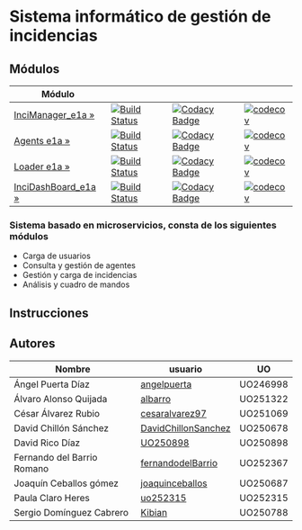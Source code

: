 # Sistema informático de gestión de incidencias
## Módulos
| Módulo | | | | 
|---------------------|---|---|---|
| [InciManager_e1a »](https://github.com/Arquisoft/InciManager_e1a/) | [![Build Status](https://travis-ci.org/Arquisoft/InciManager_e1a.svg?branch=master)](https://travis-ci.org/Arquisoft/InciManager_e1a) | [![Codacy Badge](https://api.codacy.com/project/badge/Grade/6b9e962e78224811933f6fc1025a2b3f)](https://www.codacy.com/app/TonyMarin/InciManager_e1a?utm_source=github.com&amp;utm_medium=referral&amp;utm_content=Arquisoft/InciManager_e1a&amp;utm_campaign=Badge_Grade)|[![codecov](https://codecov.io/gh/Arquisoft/InciManager_e1a/branch/master/graph/badge.svg)](https://codecov.io/gh/Arquisoft/InciManager_e1a) 
| [Agents e1a »](https://github.com/Arquisoft/Agents_e1a/) | [![Build Status](https://travis-ci.org/Arquisoft/Agents_e1a.svg?branch=master)](https://travis-ci.org/Arquisoft/Agents_e1a) | [![Codacy Badge](https://api.codacy.com/project/badge/Grade/52c0a7fa26854206a17e11d781bd421c)](https://www.codacy.com/app/jelabra/Agents_e1a?utm_source=github.com&amp;utm_medium=referral&amp;utm_content=Arquisoft/Agents_e1a&amp;utm_campaign=Badge_Grade)|[![codecov](https://codecov.io/gh/Arquisoft/Agents_e1a/branch/master/graph/badge.svg)](https://codecov.io/gh/Arquisoft/Agents_e1a) 
| [Loader e1a »](https://github.com/Arquisoft/Loader_e1a/) | [![Build Status](https://travis-ci.org/Arquisoft/Loader_e1a.svg?branch=master)](https://travis-ci.org/Arquisoft/Loader_e1a) | [![Codacy Badge](https://api.codacy.com/project/badge/Grade/6fad6fe134c1434cb0b9384d851821c8)](https://www.codacy.com/app/jelabra/Loader_e1a?utm_source=github.com&amp;utm_medium=referral&amp;utm_content=Arquisoft/Loader_e1a&amp;utm_campaign=Badge_Grade)|[![codecov](https://codecov.io/gh/Arquisoft/Loader_e1a/branch/master/graph/badge.svg)](https://codecov.io/gh/Arquisoft/Loader_e1a) | 
| [InciDashBoard_e1a »](https://github.com/Arquisoft/InciDashboard_e1a/) | [![Build Status](https://travis-ci.org/Arquisoft/InciDashboard_e1a.svg?branch=master)](https://travis-ci.org/Arquisoft/InciDashboard_e1a) |[![Codacy Badge](https://api.codacy.com/project/badge/Grade/6fad6fe134c1434cb0b9384d851821c8)](https://www.codacy.com/app/jelabra/InciDashboard_e1a?utm_source=github.com&amp;utm_medium=referral&amp;utm_content=Arquisoft/Loader_e1a&amp;utm_campaign=Badge_Grade) | [![codecov](https://codecov.io/gh/Arquisoft/InciDashboard_e3b/branch/master/graph/badge.svg)](https://codecov.io/gh/Arquisoft/InciDashboard_e1a) | 


### Sistema basado en microservicios, consta de los siguientes módulos
* Carga de usuarios
* Consulta y gestión de agentes
* Gestión y carga de incidencias
* Análisis y cuadro de mandos

## Instrucciones 

## Autores

Nombre | usuario | UO
--- | --- | ---
Ángel Puerta Díaz | [angelpuerta](https://github.com/angelpuerta) | UO246998
Álvaro Alonso Quijada | [albarro](https://github.com/albarro) | UO251322
César Álvarez Rubio | [cesaralvarez97](https://github.com/cesaralvarez97) | UO251069
David Chillón Sánchez | [DavidChillonSanchez](https://github.com/DavidChillonSanchez) | UO250678
David Rico Díaz | [UO250898](https://github.com/UO250898) | UO250898
Fernando del Barrio Romano | [fernandodelBarrio](https://github.com/fernandodelBarrio) | UO252367 
Joaquín Ceballos gómez | [joaquinceballos](https://github.com/joaquinceballos) | UO250687
Paula Claro Heres | [uo252315](https://github.com/uo252315) | UO252315
Sergio Domínguez Cabrero | [Kibian](https://github.com/Kibian) | UO250788
